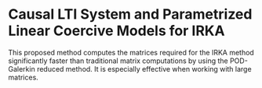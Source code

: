 # Causal LTI System and Parametrized Linear Coercive Models for IRKA

This proposed method computes the matrices required for the IRKA method significantly faster than traditional matrix computations by using the POD-Galerkin reduced method. It is especially effective when working with large matrices.
